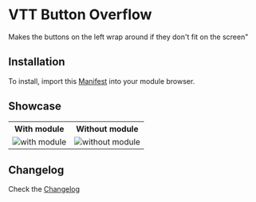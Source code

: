 # VTT Button Overflow

Makes the buttons on the left wrap around if they don't fit on the screen"

## Installation

To install, import this [Manifest](https://raw.githubusercontent.com/ardittristan/VTTButtonOverflow/master/module.json) into your module browser.

## Showcase

<table>
  <tr>
    <th>
      With module
    </th>
    <th>
      Without module
    </th>
  </tr>
  <tr>
    <td>
      <img src="https://i.ibb.co/gy0qMMJ/GIF-26-10-2020-3-47-04-PM.gif" alt="with module" style="max-height: 600px;">
    </td>
    <td>
      <img src="https://i.ibb.co/dG9vCh1/image.png" alt="without module" style="max-height: 600px;">
    </td>
  </tr>
</table>

## Changelog

Check the [Changelog](https://github.com/ardittristan/VTTButtonOverflow/blob/master/CHANGELOG.md)
